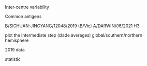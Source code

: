 Inter-centre variability

Common antigens

B/SICHUAN-JINGYANG/12048/2019 (B/Vic)
A/DARWIN/06/2021 H3

plot the intermediate step (clade averages)
global/southern/northern hemisphere

2019 data

statistic
